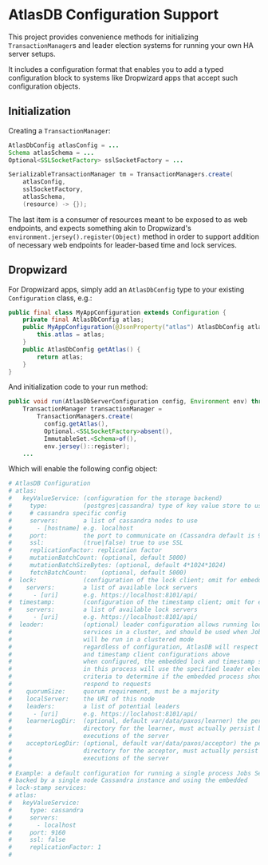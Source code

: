 AtlasDB Configuration Support
=============================
This project provides convenience methods for initializing `TransactionManager`s
and leader election systems for running your own HA server setups.

It includes a configuration format that enables you to add a typed configuration
block to systems like Dropwizard apps that accept such configuration objects.

Initialization
--------------
Creating a `TransactionManager`:

```java
AtlasDbConfig atlasConfig = ...
Schema atlasSchema = ...
Optional<SSLSocketFactory> sslSocketFactory = ...

SerializableTransactionManager tm = TransactionManagers.create(
    atlasConfig,
    sslSocketFactory,
    atlasSchema,
    (resource) -> {});
```

The last item is a consumer of resources meant to be exposed to as web
endpoints, and expects something akin to Dropwizard's
`environment.jersey().register(Object)` method in order to support addition
of necessary web endpoints for leader-based time and lock services.

Dropwizard
----------
For Dropwizard apps, simply add an `AtlasDbConfig` type to your existing
`Configuration` class, e.g.:

```java
public final class MyAppConfiguration extends Configuration {
    private final AtlasDbConfig atlas;
    public MyAppConfiguration(@JsonProperty("atlas") AtlasDbConfig atlas) {
        this.atlas = atlas;
    }
    public AtlasDbConfig getAtlas() {
        return atlas;
    }
}
```

And initialization code to your run method:

```java
public void run(AtlasDbServerConfiguration config, Environment env) throws Exception {
    TransactionManager transactionManager =
        TransactionManagers.create(
          config.getAtlas(),
          Optional.<SSLSocketFactory>absent(),
          ImmutableSet.<Schema>of(),
          env.jersey()::register);
    ...
```

Which will enable the following config object:

```yaml
# AtlasDB Configuration
# atlas:
#   keyValueService: (configuration for the storage backend)
#     type:          (postgres|cassandra) type of key value store to use
#     # cassandra specific config
#     servers:       a list of cassandra nodes to use
#       - [hostname] e.g. localhost
#     port:          the port to communicate on (Cassandra default is 9160)
#     ssl:           (true|false) true to use SSL
#     replicationFactor: replication factor
#     mutationBatchCount: (optional, default 5000)
#     mutationBatchSizeBytes: (optional, default 4*1024*1024)
#     fetchBatchCount:    (optional, default 5000)
#  lock:             (configuration of the lock client; omit for embedded mode)
#    servers:        a list of available lock servers
#      - [uri]       e.g. https://localhost:8101/api/
#  timestamp:        (configuration of the timestamp client; omit for embedded mode)
#    servers:        a list of available lock servers
#      - [uri]       e.g. https://localhost:8101/api/
#  leader:           (optional) leader configuration allows running lock-stamp
#                    services in a cluster, and should be used when Jobs Service
#                    will be run in a clustered mode
#                    regardless of configuration, AtlasDB will respect the lock
#                    and timestamp client configurations above
#                    when configured, the embedded lock and timestamp servers
#                    in this process will use the specified leader election
#                    criteria to determine if the embedded process should
#                    respond to requests
#    quorumSize:     quorum requirement, must be a majority
#    localServer:    the URI of this node
#    leaders:        a list of potential leaders
#      - [uri]       e.g. https://loclahost:8101/api/
#    learnerLogDir:  (optional, default var/data/paxos/learner) the persistence
#                    directory for the learner, must actually persist between
#                    executions of the server
#    acceptorLogDir: (optional, default var/data/paxos/acceptor) the persistence
#                    directory for the acceptor, must actually persist between
#                    executions of the server
#
# Example: a default configuration for running a single process Jobs Service
# backed by a single node Cassandra instance and using the embedded
# lock-stamp services:
# atlas:
#   keyValueService:
#     type: cassandra
#     servers:
#       - localhost
#     port: 9160
#     ssl: false
#     replicationFactor: 1
#
```
